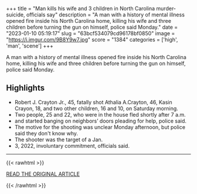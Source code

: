 +++
title = "Man kills his wife and 3 children in North Carolina murder-suicide, officials say"
description = "A man with a history of mental illness opened fire inside his North Carolina home, killing his wife and three children before turning the gun on himself, police said Monday."
date = "2023-01-10 05:19:17"
slug = "63bcf534079cd96178bf0850"
image = "https://i.imgur.com/9B8Y9w7.jpg"
score = "1384"
categories = ['high', 'man', 'scene']
+++

A man with a history of mental illness opened fire inside his North Carolina home, killing his wife and three children before turning the gun on himself, police said Monday.

## Highlights

- Robert J. Crayton Jr., 45, fatally shot Athalia A.Crayton, 46, Kasin Crayon, 18, and two other children, 16 and 10, on Saturday morning.
- Two people, 25 and 22, who were in the house fled shortly after 7 a.m.
- and started banging on neighbors’ doors pleading for help, police said.
- The motive for the shooting was unclear Monday afternoon, but police said they don't know why.
- The shooter was the target of a Jan.
- 3, 2022, involuntary commitment, officials said.

---

{{< rawhtml >}}
  <p class="article-category">
    <a target="_blank" href="https://www.nbcnews.com/news/us-news/man-kills-wife-3-children-north-carolina-murder-suicide-officials-say-rcna64951">READ THE ORIGINAL ARTICLE</a>
  </p>
{{< /rawhtml >}}
